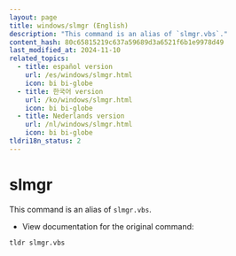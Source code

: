```yaml
---
layout: page
title: windows/slmgr (English)
description: "This command is an alias of `slmgr.vbs`."
content_hash: 80c65815219c637a59689d3a6521f6b1e9978d49
last_modified_at: 2024-11-10
related_topics:
  - title: español version
    url: /es/windows/slmgr.html
    icon: bi bi-globe
  - title: 한국어 version
    url: /ko/windows/slmgr.html
    icon: bi bi-globe
  - title: Nederlands version
    url: /nl/windows/slmgr.html
    icon: bi bi-globe
tldri18n_status: 2
---
```

# slmgr

This command is an alias of `slmgr.vbs`.

- View documentation for the original command:

`tldr slmgr.vbs`
